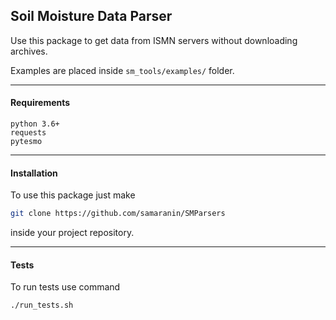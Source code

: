 ## Soil Moisture Data Parser   

Use this package to get data from ISMN servers without downloading archives.   

Examples are placed inside ```sm_tools/examples/``` folder.   

________
#### Requirements
```text
python 3.6+   
requests
pytesmo

```

______________
#### Installation   

To use this package just make 
```bash
git clone https://github.com/samaranin/SMParsers
```   
inside your project repository.   
_____________
#### Tests

To run tests use command
```bash
./run_tests.sh
```